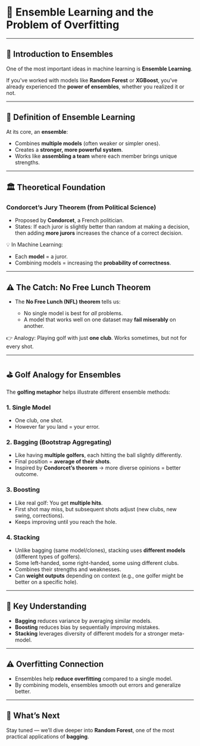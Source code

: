 # 🤖 Ensemble Learning and the Problem of Overfitting

---

## 🎯 Introduction to Ensembles

One of the most important ideas in machine learning is **Ensemble Learning**.

If you've worked with models like **Random Forest** or **XGBoost**, you’ve already experienced the **power of ensembles**, whether you realized it or not.

---

## 📖 Definition of Ensemble Learning

At its core, an **ensemble**:

* Combines **multiple models** (often weaker or simpler ones).
* Creates a **stronger, more powerful system**.
* Works like **assembling a team** where each member brings unique strengths.

---

## 🏛️ Theoretical Foundation

### Condorcet’s Jury Theorem (from Political Science)

* Proposed by **Condorcet**, a French politician.
* States: If each juror is slightly better than random at making a decision, then adding **more jurors** increases the chance of a correct decision.

💡 In Machine Learning:

* Each **model** = a juror.
* Combining models = increasing the **probability of correctness**.

---

## ⚠️ The Catch: No Free Lunch Theorem

* The **No Free Lunch (NFL) theorem** tells us:

  * No single model is best for *all* problems.
  * A model that works well on one dataset may **fail miserably** on another.

👉 Analogy: Playing golf with just **one club**. Works sometimes, but not for every shot.

---

## ⛳ Golf Analogy for Ensembles

The **golfing metaphor** helps illustrate different ensemble methods:

### 1. Single Model

* One club, one shot.
* However far you land = your error.

### 2. Bagging (Bootstrap Aggregating)

* Like having **multiple golfers**, each hitting the ball slightly differently.
* Final position = **average of their shots**.
* Inspired by **Condorcet’s theorem** → more diverse opinions = better outcome.

### 3. Boosting

* Like real golf: You get **multiple hits**.
* First shot may miss, but subsequent shots adjust (new clubs, new swing, corrections).
* Keeps improving until you reach the hole.

### 4. Stacking

* Unlike bagging (same model/clones), stacking uses **different models** (different types of golfers).
* Some left-handed, some right-handed, some using different clubs.
* Combines their strengths and weaknesses.
* Can **weight outputs** depending on context (e.g., one golfer might be better on a specific hole).

---

## 🧠 Key Understanding

* **Bagging** reduces variance by averaging similar models.
* **Boosting** reduces bias by sequentially improving mistakes.
* **Stacking** leverages diversity of different models for a stronger meta-model.

---

## ⚠️ Overfitting Connection

* Ensembles help **reduce overfitting** compared to a single model.
* By combining models, ensembles smooth out errors and generalize better.

---

## 🚀 What’s Next

Stay tuned — we’ll dive deeper into **Random Forest**, one of the most practical applications of **bagging**.
